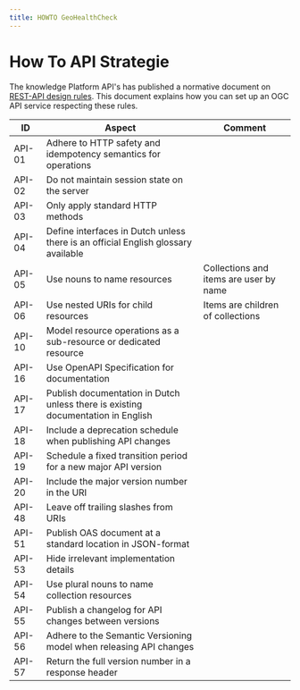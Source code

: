 ```yaml
---
title: HOWTO GeoHealthCheck
---
```


# How To API Strategie

The knowledge Platform API's has published a normative document on [REST-API design rules](https://publicatie.centrumvoorstandaarden.nl/api/adr/). This document explains how you can set up an OGC API service respecting these rules.

| ID | Aspect | Comment |
| --- | --- | --- |
| API-01 | Adhere to HTTP safety and idempotency semantics for operations | |
| API-02 | Do not maintain session state on the server | |
| API-03 | Only apply standard HTTP methods | |
| API-04 | Define interfaces in Dutch unless there is an official English glossary available | |
| API-05 | Use nouns to name resources | Collections and items are user by name |
| API-06 | Use nested URIs for child resources | Items are children of collections |
| API-10 | Model resource operations as a sub-resource or dedicated resource | |
| API-16 | Use OpenAPI Specification for documentation | |
| API-17 | Publish documentation in Dutch unless there is existing documentation in English | |
| API-18 | Include a deprecation schedule when publishing API changes | |
| API-19 | Schedule a fixed transition period for a new major API version | |
| API-20 | Include the major version number in the URI | |
| API-48 | Leave off trailing slashes from URIs | |
| API-51 | Publish OAS document at a standard location in JSON-format | |
| API-53 | Hide irrelevant implementation details | |
| API-54 | Use plural nouns to name collection resources | |
| API-55 | Publish a changelog for API changes between versions | |
| API-56 | Adhere to the Semantic Versioning model when releasing API changes | |
| API-57 | Return the full version number in a response header | |


